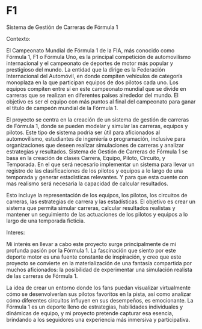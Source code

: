 # F1

Sistema de Gestión de Carreras de Fórmula 1

Contexto:

El Campeonato Mundial de Fórmula 1 de la FIA, más conocido como Fórmula 1, F1 o Fórmula Uno, es la principal competición de automovilismo internacional y el campeonato de deportes de motor más popular y prestigioso del mundo. La entidad que la dirige es la Federación Internacional del Automóvil, en donde compiten vehículos de categoría monoplaza en la que participan equipos de dos pilotos cada uno. Los equipos compiten entre sí en este campeonato mundial que se divide en carreras que se realizan en diferentes países alrededor del mundo. El objetivo es ser el equipo con más puntos al final del campeonato para ganar el título de campeón mundial de la Fórmula 1.

El proyecto se centra en la creación de un sistema de gestión de carreras de Fórmula 1, donde se pueden modelar y simular las carreras, equipos y pilotos. Este tipo de sistema podría ser útil para aficionados al automovilismo, estudiantes de ingeniería o programación, inclusive para organizaciones que deseen realizar simulaciones de carreras y analizar estrategias y resultados. Sistema de Gestión de Carreras de Fórmula 1 se basa en la creación de clases Carrera, Equipo, Piloto, Circuito, y Temporada. En el que será necesario implementar un sistema para llevar un registro de las clasificaciones de los pilotos y equipos a lo largo de una temporada y generar estadísticas relevantes. Y para que esta cuente con mas realismo será necesaria la capacidad de calcular resultados.

Esto incluye la representación de los equipos, los pilotos, los circuitos de carreras, las estrategias de carrera y las estadísticas. El objetivo es crear un sistema que permita simular carreras, calcular resultados realistas y mantener un seguimiento de las actuaciones de los pilotos y equipos a lo largo de una temporada ficticia.

Interes: 

Mi interés en llevar a cabo este proyecto surge principalmente de mi profunda pasión por la Fórmula 1. La fascinación que siento por este deporte motor es una fuente constante de inspiración, y creo que este proyecto se convierte en la materialización de una fantasía compartida por muchos aficionados: la posibilidad de experimentar una simulación realista de las carreras de Fórmula 1.

La idea de crear un entorno donde los fans puedan visualizar virtualmente cómo se desenvolverían sus pilotos favoritos en la pista, así como analizar cómo diferentes circuitos influyen en sus desempeños, es emocionante. La Fórmula 1 es un deporte lleno de estrategias, habilidades individuales y dinámicas de equipo, y mi proyecto pretende capturar esa esencia, brindando a los seguidores una experiencia más inmersiva y participativa.
